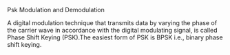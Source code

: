 Psk Modulation and Demodulation

A digital modulation technique that transmits data by varying the phase of 
the carrier wave in accordance with the digital modulating signal, is called Phase 
Shift Keying (PSK).The easiest form of PSK is BPSK i.e., binary phase shift 
keying. 
